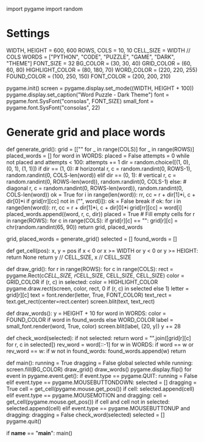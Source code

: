 import pygame
import random

# Settings
WIDTH, HEIGHT = 600, 600
ROWS, COLS = 10, 10
CELL_SIZE = WIDTH // COLS
WORDS = ["PYTHON", "CODE", "PUZZLE", "GAME", "DARK", "THEME"]
FONT_SIZE = 32
BG_COLOR = (30, 30, 40)
GRID_COLOR = (60, 60, 80)
HIGHLIGHT_COLOR = (80, 180, 70)
WORD_COLOR = (220, 220, 255)
FOUND_COLOR = (100, 250, 150)
FONT_COLOR = (200, 200, 210)

pygame.init()
screen = pygame.display.set_mode((WIDTH, HEIGHT + 100))
pygame.display.set_caption("Word Puzzle - Dark Theme")
font = pygame.font.SysFont("consolas", FONT_SIZE)
small_font = pygame.font.SysFont("consolas", 22)

# Generate grid and place words
def generate_grid():
    grid = [["" for _ in range(COLS)] for _ in range(ROWS)]
    placed_words = []
    for word in WORDS:
        placed = False
        attempts = 0
        while not placed and attempts < 100:
            attempts += 1
            dir = random.choice([(1, 0), (0, 1), (1, 1)])
            if dir == (1, 0):  # horizontal
                r, c = random.randint(0, ROWS-1), random.randint(0, COLS-len(word))
            elif dir == (0, 1):  # vertical
                r, c = random.randint(0, ROWS-len(word)), random.randint(0, COLS-1)
            else:  # diagonal
                r, c = random.randint(0, ROWS-len(word)), random.randint(0, COLS-len(word))
            ok = True
            for i in range(len(word)):
                rr, cc = r + dir[1]*i, c + dir[0]*i
                if grid[rr][cc] not in ("", word[i]):
                    ok = False
                    break
            if ok:
                for i in range(len(word)):
                    rr, cc = r + dir[1]*i, c + dir[0]*i
                    grid[rr][cc] = word[i]
                placed_words.append((word, r, c, dir))
                placed = True
    # Fill empty cells
    for r in range(ROWS):
        for c in range(COLS):
            if grid[r][c] == "":
                grid[r][c] = chr(random.randint(65, 90))
    return grid, placed_words

grid, placed_words = generate_grid()
selected = []
found_words = []

def get_cell(pos):
    x, y = pos
    if x < 0 or x >= WIDTH or y < 0 or y >= HEIGHT:
        return None
    return y // CELL_SIZE, x // CELL_SIZE

def draw_grid():
    for r in range(ROWS):
        for c in range(COLS):
            rect = pygame.Rect(c*CELL_SIZE, r*CELL_SIZE, CELL_SIZE, CELL_SIZE)
            color = GRID_COLOR
            if (r, c) in selected:
                color = HIGHLIGHT_COLOR
            pygame.draw.rect(screen, color, rect, 0 if (r, c) in selected else 1)
            letter = grid[r][c]
            text = font.render(letter, True, FONT_COLOR)
            text_rect = text.get_rect(center=rect.center)
            screen.blit(text, text_rect)

def draw_words():
    y = HEIGHT + 10
    for word in WORDS:
        color = FOUND_COLOR if word in found_words else WORD_COLOR
        label = small_font.render(word, True, color)
        screen.blit(label, (20, y))
        y += 28

def check_word(selected):
    if not selected:
        return
    word = "".join([grid[r][c] for r, c in selected])
    rev_word = word[::-1]
    for w in WORDS:
        if word == w or rev_word == w:
            if w not in found_words:
                found_words.append(w)
            return

def main():
    running = True
    dragging = False
    global selected
    while running:
        screen.fill(BG_COLOR)
        draw_grid()
        draw_words()
        pygame.display.flip()
        for event in pygame.event.get():
            if event.type == pygame.QUIT:
                running = False
            elif event.type == pygame.MOUSEBUTTONDOWN:
                selected = []
                dragging = True
                cell = get_cell(pygame.mouse.get_pos())
                if cell:
                    selected.append(cell)
            elif event.type == pygame.MOUSEMOTION and dragging:
                cell = get_cell(pygame.mouse.get_pos())
                if cell and cell not in selected:
                    selected.append(cell)
            elif event.type == pygame.MOUSEBUTTONUP and dragging:
                dragging = False
                check_word(selected)
                selected = []
    pygame.quit()

if __name__ == "__main__":
    main()
    
